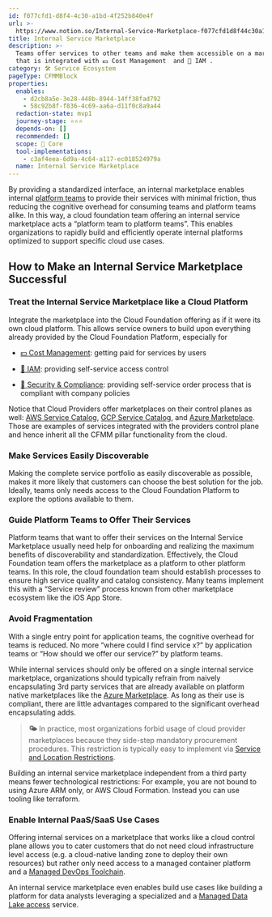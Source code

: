 ```yaml
---
id: f077cfd1-d8f4-4c30-a1bd-4f252b840e4f
url: >-
  https://www.notion.so/Internal-Service-Marketplace-f077cfd1d8f44c30a1bd4f252b840e4f
title: Internal Service Marketplace
description: >-
  Teams offer services to other teams and make them accessible on a marketplace
  that is integrated with 💵 Cost Management  and 🔐 IAM .
category: 🛠 Service Ecosystem
pageType: CFMMBlock
properties:
  enables:
    - d2cb8a5e-3e28-448b-8944-14ff38fad792
    - 58c92b8f-f836-4c69-aa6a-d11f0c8a9a44
  redaction-state: mvp1
  journey-stage: ⭐️⭐️⭐️
  depends-on: []
  recommended: []
  scope: 🏢 Core
  tool-implementations:
    - c3af4eea-6d9a-4c64-a117-ec018524979a
  name: Internal Service Marketplace
---
```


By providing a standardized interface, an internal marketplace enables internal [platform teams](https://teamtopologies.com/key-concepts) to provide their services with minimal friction, thus reducing the cognitive overhead for consuming teams and platform teams alike. In this way, a cloud foundation team offering an internal service marketplace acts a “platform team to platform teams”. This enables organizations to rapidly build and efficiently operate internal platforms optimized to support specific cloud use cases. 

## How to Make an Internal Service Marketplace Successful

### Treat the Internal Service Marketplace like a Cloud Platform

Integrate the marketplace into the Cloud Foundation offering as if it were its own cloud platform. This allows service owners to build upon everything already provided by the Cloud Foundation Platform, especially for

- [💵 Cost Management](../cost-management/readme.md): getting paid for services by users

- [🔐 IAM](../iam/readme.md): providing self-service access control

- [🔖 Security & Compliance](../security-and-compliance/readme.md): providing self-service order process that is compliant with company policies

Notice that Cloud Providers offer marketplaces on their control planes as well: [AWS Service Catalog](https://aws.amazon.com/servicecatalog/), [GCP Service Catalog](https://cloud.google.com/service-catalog), and [Azure Marketplace](https://azuremarketplace.microsoft.com/). Those are examples of services integrated with the providers control plane and hence inherit all the CFMM pillar functionality from the cloud.

### Make Services Easily Discoverable

Making the complete service portfolio as easily discoverable as possible, makes it more likely that customers can choose the best solution for the job. Ideally, teams only needs access to the Cloud Foundation Platform to explore the options available to them.

### Guide Platform Teams to Offer Their Services

Platform teams that want to offer their services on the Internal Service Marketplace usually need help for onboarding and realizing the maximum benefits of discoverability and standardization. Effectively, the Cloud Foundation team offers the marketplace as a platform to other platform teams. In this role, the cloud foundation team should establish processes to ensure high service quality and catalog consistency. Many teams implement this with a “Service review” process known from other marketplace ecosystem like the iOS App Store.

### Avoid Fragmentation

With a single entry point for application teams, the cognitive overhead for teams is reduced. No more “where could I find service x?” by application teams or “How should we offer our service?” by platform teams. 

While internal services should only be offered on a single internal service marketplace, organizations should typically refrain from naively encapsulating 3rd party services that are already available on platform native marketplaces like the [Azure Marketplace](https://azuremarketplace.microsoft.com/). As long as their use  is compliant, there are little advantages compared to the significant overhead encapsulating adds. 

> **🌤️** In practice, most organizations forbid usage of cloud provider marketplaces because they side-step mandatory procurement procedures. This restriction is typically easy to implement via [Service and Location Restrictions](../security-and-compliance/service-and-location-restrictions.md).

Building an internal service marketplace independent from a third party means fewer technological restrictions: For example, you are not bound to using Azure ARM only, or AWS Cloud Formation. Instead you can use tooling like terraform.

### Enable Internal PaaS/SaaS Use Cases

Offering internal services on a marketplace that works like a cloud control plane allows you to cater customers that do not need cloud infrastructure level access (e.g. a cloud-native landing zone to deploy their own resources) but rather only need access to a managed container platform and a [Managed DevOps Toolchain](./managed-devops-toolchain.md). 

An internal service marketplace even enables build use cases like building a platform for data analysts leveraging a specialized and a [Managed Data Lake access](./managed-data-lake-access.md) service.

